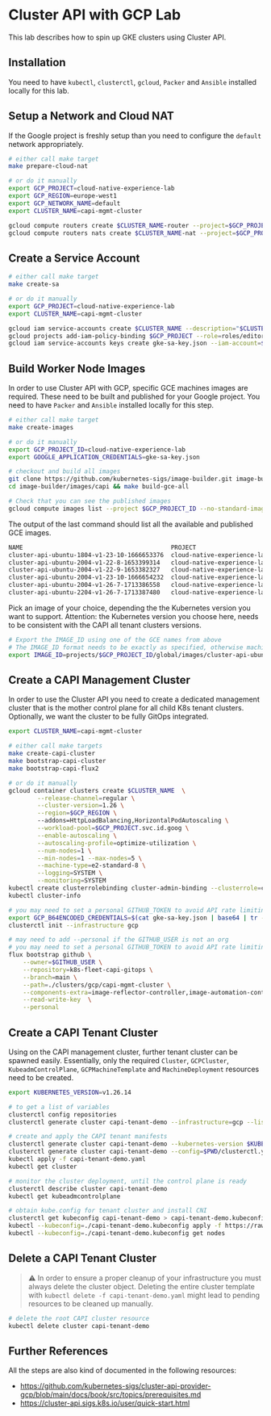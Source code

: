 # Cluster API with GCP Lab

This lab describes how to spin up GKE clusters using Cluster API.

## Installation

You need to have `kubectl`, `clusterctl`, `gcloud`, `Packer` and `Ansible` installed locally for this lab. 

## Setup a Network and Cloud NAT

If the Google project is freshly setup than you need to configure the `default` network appropriately.

```bash
# either call make target
make prepare-cloud-nat

# or do it manually
export GCP_PROJECT=cloud-native-experience-lab
export GCP_REGION=europe-west1
export GCP_NETWORK_NAME=default
export CLUSTER_NAME=capi-mgmt-cluster

gcloud compute routers create $CLUSTER_NAME-router --project=$GCP_PROJECT --region=$GCP_REGION --network=$GCP_NETWORK_NAME
gcloud compute routers nats create $CLUSTER_NAME-nat --project=$GCP_PROJECT --router-region=$GCP_REGION --router=$CLUSTER_NAME-router --nat-all-subnet-ip-ranges --auto-allocate-nat-external-ips
```

## Create a Service Account

```bash
# either call make target
make create-sa

# or do it manually
export GCP_PROJECT=cloud-native-experience-lab
export CLUSTER_NAME=capi-mgmt-cluster

gcloud iam service-accounts create $CLUSTER_NAME --description="$CLUSTER_NAME Service Account" --display-name="$CLUSTER_NAME Service Account"
gcloud projects add-iam-policy-binding $GCP_PROJECT --role=roles/editor --member=serviceAccount:$CLUSTER_NAME@$GCP_PROJECT.iam.gserviceaccount.com
gcloud iam service-accounts keys create gke-sa-key.json --iam-account=$CLUSTER_NAME@$GCP_PROJECT.iam.gserviceaccount.com
```

## Build Worker Node Images

In order to use Cluster API with GCP, specific GCE machines images are required. These need to be built and published for your Google project. You need to have `Packer` and `Ansible` installed locally for this step.

```bash
# either call make target
make create-images

# or do it manually
export GCP_PROJECT_ID=cloud-native-experience-lab
export GOOGLE_APPLICATION_CREDENTIALS=gke-sa-key.json

# checkout and build all images
git clone https://github.com/kubernetes-sigs/image-builder.git image-builder
cd image-builder/images/capi && make build-gce-all

# Check that you can see the published images
gcloud compute images list --project $GCP_PROJECT_ID --no-standard-images
```

The output of the last command should list all the available and published GCE images.

```markdown
NAME                                         PROJECT                      FAMILY                      DEPRECATED  STATUS
cluster-api-ubuntu-1804-v1-23-10-1666653376  cloud-native-experience-lab  capi-ubuntu-1804-k8s-v1-23              READY
cluster-api-ubuntu-2004-v1-22-8-1653399314   cloud-native-experience-lab  capi-ubuntu-2004-k8s-v1-22              READY
cluster-api-ubuntu-2004-v1-22-9-1653382327   cloud-native-experience-lab  capi-ubuntu-2004-k8s-v1-22              READY
cluster-api-ubuntu-2004-v1-23-10-1666654232  cloud-native-experience-lab  capi-ubuntu-2004-k8s-v1-23              READY
cluster-api-ubuntu-2004-v1-26-7-1713386558   cloud-native-experience-lab  capi-ubuntu-2004-k8s-v1-26              READY
cluster-api-ubuntu-2204-v1-26-7-1713387480   cloud-native-experience-lab  capi-ubuntu-2204-k8s-v1-26              READY
```

Pick an image of your choice, depending the the Kubernetes version you want to support. Attention: the Kubernetes version you
choose here, needs to be consistent with the CAPI all tenant clusters versions.

```bash
# Export the IMAGE_ID using one of the GCE names from above
# The IMAGE_ID format needs to be exactly as specified, otherwise machine creation will fail later on!!!
export IMAGE_ID=projects/$GCP_PROJECT_ID/global/images/cluster-api-ubuntu-2004-v1-22-9-1653382327
```

## Create a CAPI Management Cluster

In order to use the Cluster API you need to create a dedicated management cluster that is the mother control plane for
all child K8s tenant clusters. Optionally, we want the cluster to be fully GitOps integrated.

```bash
export CLUSTER_NAME=capi-mgmt-cluster

# either call make targets
make create-capi-cluster
make bootstrap-capi-cluster
make bootstrap-capi-flux2

# or do it manually
gcloud container clusters create $CLUSTER_NAME  \
		--release-channel=regular \
		--cluster-version=1.26 \
		--region=$GCP_REGION \ 
		--addons=HttpLoadBalancing,HorizontalPodAutoscaling \
		--workload-pool=$GCP_PROJECT.svc.id.goog \
		--enable-autoscaling \
		--autoscaling-profile=optimize-utilization \
		--num-nodes=1 \
		--min-nodes=1 --max-nodes=5 \
		--machine-type=e2-standard-8 \
		--logging=SYSTEM \
		--monitoring=SYSTEM
kubectl create clusterrolebinding cluster-admin-binding --clusterrole=cluster-admin --user=$$(gcloud config get-value core/account)
kubectl cluster-info

# you may need to set a personal GITHUB_TOKEN to avoid API rate limiting
export GCP_B64ENCODED_CREDENTIALS=$(cat gke-sa-key.json | base64 | tr -d '\n' )
clusterctl init --infrastructure gcp

# may need to add --personal if the GITHUB_USER is not an org
# you may need to set a personal GITHUB_TOKEN to avoid API rate limiting
flux bootstrap github \
    --owner=$GITHUB_USER \
    --repository=k8s-fleet-capi-gitops \
    --branch=main \
    --path=./clusters/gcp/capi-mgmt-cluster \
    --components-extra=image-reflector-controller,image-automation-controller \
    --read-write-key  \
    --personal
```

## Create a CAPI Tenant Cluster

Using on the CAPI management cluster, further tenant cluster can be spawned easily. Essentially, only the required `Cluster`, `GCPCluster`, `KubeadmControlPlane`, `GCPMachineTemplate` and `MachineDeployment` resources need to be created.

```bash
export KUBERNETES_VERSION=v1.26.14

# to get a list of variables
clusterctl config repositories
clusterctl generate cluster capi-tenant-demo --infrastructure=gcp --list-variables

# create and apply the CAPI tenant manifests
clusterctl generate cluster capi-tenant-demo --kubernetes-version $KUBERNETES_VERSION --control-plane-machine-count=1 --worker-machine-count=1 > capi-tenant-demo.yaml
clusterctl generate cluster capi-tenant-demo --config=$PWD/clusterctl.yaml > capi-tenant-demo.yaml
kubectl apply -f capi-tenant-demo.yaml
kubectl get cluster 

# monitor the cluster deployment, until the control plane is ready
clusterctl describe cluster capi-tenant-demo 
kubectl get kubeadmcontrolplane

# obtain kube.config for tenant cluster and install CNI
clusterctl get kubeconfig capi-tenant-demo > capi-tenant-demo.kubeconfig
kubectl --kubeconfig=./capi-tenant-demo.kubeconfig apply -f https://raw.githubusercontent.com/projectcalico/calico/v3.24.1/manifests/calico.yaml
kubectl --kubeconfig=./capi-tenant-demo.kubeconfig get nodes
```

## Delete a CAPI Tenant Cluster

> :warning: In order to ensure a proper cleanup of your infrastructure you must always delete the cluster object. Deleting the entire cluster template with `kubectl delete -f capi-tenant-demo.yaml` might lead to pending resources to be cleaned up manually.

```bash
# delete the root CAPI cluster resource
kubectl delete cluster capi-tenant-demo
```

## Further References

All the steps are also kind of documented in the following resources:
- https://github.com/kubernetes-sigs/cluster-api-provider-gcp/blob/main/docs/book/src/topics/prerequisites.md
- https://cluster-api.sigs.k8s.io/user/quick-start.html
